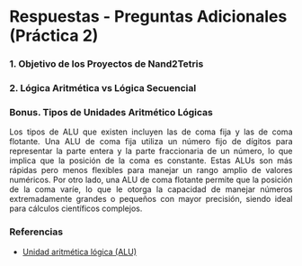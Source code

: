 # Respuestas - Preguntas Adicionales (Práctica 2)

### 1. Objetivo de los Proyectos de Nand2Tetris


### 2. Lógica Aritmética vs Lógica Secuencial


### Bonus. Tipos de Unidades Aritmético Lógicas
<p style='text-align:justify;'>Los tipos de ALU que existen incluyen las de coma fija y las de coma flotante. Una ALU de coma fija utiliza un número fijo de dígitos para representar la parte entera y la parte fraccionaria de un número, lo que implica que la posición de la coma es constante. Estas ALUs son más rápidas pero menos flexibles para manejar un rango amplio de valores numéricos. Por otro lado, una ALU de coma flotante permite que la posición de la coma varíe, lo que le otorga la capacidad de manejar números extremadamente grandes o pequeños con mayor precisión, siendo ideal para cálculos científicos complejos.

### Referencias

- [Unidad aritmética lógica (ALU)](https://es.slideshare.net/slideshow/unidad-aritmtica-lgica-alu-250586922/250586922)
